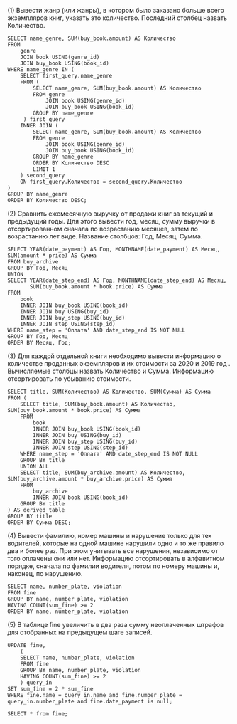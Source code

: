 (1) Вывести жанр (или жанры), в котором было заказано больше всего экземпляров книг, указать это количество. Последний столбец назвать Количество.

```
SELECT name_genre, SUM(buy_book.amount) AS Количество
FROM
    genre
    JOIN book USING(genre_id)
    JOIN buy_book USING(book_id)
WHERE name_genre IN (
    SELECT first_query.name_genre
    FROM (
        SELECT name_genre, SUM(buy_book.amount) AS Количество
        FROM genre
            JOIN book USING(genre_id)
            JOIN buy_book USING(book_id)
        GROUP BY name_genre
     ) first_query
    INNER JOIN (
        SELECT name_genre, SUM(buy_book.amount) AS Количество
        FROM genre
            JOIN book USING(genre_id)
            JOIN buy_book USING(book_id)
        GROUP BY name_genre
        ORDER BY Количество DESC
        LIMIT 1
    ) second_query
    ON first_query.Количество = second_query.Количество
)
GROUP BY name_genre
ORDER BY Количество DESC;
```

(2) Сравнить ежемесячную выручку от продажи книг за текущий и предыдущий годы. Для этого вывести год, месяц, сумму выручки в отсортированном сначала по возрастанию месяцев, затем по возрастанию лет виде. Название столбцов: Год, Месяц, Сумма.

```
SELECT YEAR(date_payment) AS Год, MONTHNAME(date_payment) AS Месяц, SUM(amount * price) AS Сумма
FROM buy_archive
GROUP BY Год, Месяц
UNION
SELECT YEAR(date_step_end) AS Год, MONTHNAME(date_step_end) AS Месяц, 
       SUM(buy_book.amount * book.price) AS Сумма
FROM 
    book
    INNER JOIN buy_book USING(book_id)
    INNER JOIN buy USING(buy_id)
    INNER JOIN buy_step USING(buy_id)
    INNER JOIN step USING(step_id)
WHERE name_step = 'Оплата' AND date_step_end IS NOT NULL
GROUP BY Год, Месяц
ORDER BY Месяц, Год;
```

(3) Для каждой отдельной книги необходимо вывести информацию о количестве проданных экземпляров и их стоимости за 2020 и 2019 год . Вычисляемые столбцы назвать Количество и Сумма. Информацию отсортировать по убыванию стоимости.

```
SELECT title, SUM(Количество) AS Количество, SUM(Сумма) AS Сумма
FROM (
    SELECT title, SUM(buy_book.amount) AS Количество, SUM(buy_book.amount * book.price) AS Сумма
    FROM 
        book
        INNER JOIN buy_book USING(book_id)
        INNER JOIN buy USING(buy_id)
        INNER JOIN buy_step USING(buy_id)
        INNER JOIN step USING(step_id)
    WHERE name_step = 'Оплата' AND date_step_end IS NOT NULL
    GROUP BY title
    UNION ALL
    SELECT title, SUM(buy_archive.amount) AS Количество, SUM(buy_archive.amount * buy_archive.price) AS Сумма
    FROM
        buy_archive
        INNER JOIN book USING(book_id)
    GROUP BY title
) AS derived_table
GROUP BY title
ORDER BY Сумма DESC;
```

(4) Вывести фамилию, номер машины и нарушение только для тех водителей, которые на одной машине нарушили одно и то же правило   два и более раз. При этом учитывать все нарушения, независимо от того оплачены они или нет. Информацию отсортировать в алфавитном порядке, сначала по фамилии водителя, потом по номеру машины и, наконец, по нарушению.

```
SELECT name, number_plate, violation
FROM fine
GROUP BY name, number_plate, violation
HAVING COUNT(sum_fine) >= 2
ORDER BY name, number_plate, violation
```

(5) В таблице fine увеличить в два раза сумму неоплаченных штрафов для отобранных на предыдущем шаге записей. 

```
UPDATE fine, 
    (
    SELECT name, number_plate, violation
    FROM fine
    GROUP BY name, number_plate, violation
    HAVING COUNT(sum_fine) >= 2
    ) query_in
SET sum_fine = 2 * sum_fine
WHERE fine.name = query_in.name and fine.number_plate = query_in.number_plate and fine.date_payment is null;

SELECT * from fine;
```